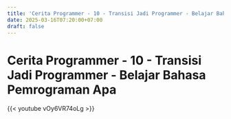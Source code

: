 ```yaml
---
title: 'Cerita Programmer - 10 - Transisi Jadi Programmer - Belajar Bahasa Pemrograman Apa'
date: 2025-03-16T07:20:00+07:00
draft: false
---
```


# Cerita Programmer - 10 - Transisi Jadi Programmer - Belajar Bahasa Pemrograman Apa

{{< youtube vOy6VR74oLg >}}

